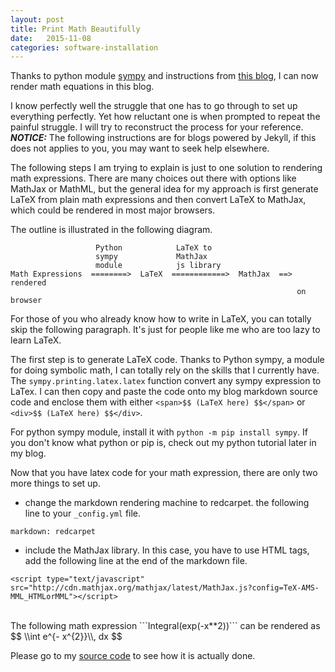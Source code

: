 ```yaml
---
layout: post
title: Print Math Beautifully
date:   2015-11-08
categories: software-installation
---
```



Thanks to python module [sympy](http://www.sympy.org/en/index.html) and instructions from [this blog](http://gastonsanchez.com/blog/opinion/2014/02/16/Mathjax-with-jekyll.html), 
I can now render math equations in this blog. 

I know perfectly well the struggle that one has to go through to set up everything perfectly.
Yet how reluctant one is when prompted to repeat the painful struggle.
I will try to reconstruct the process for your reference. _**NOTICE:**_
The following instructions are for blogs powered by Jekyll, 
if this does not applies to you, you may want to seek help elsewhere.

The following steps I am trying to explain is just to one solution to rendering
math expressions. There are many choices out there with options like MathJax or
MathML, but the general idea for my approach is first generate LaTeX from plain
math expressions and then convert LaTeX to MathJax, which could be rendered in
most major browsers.

The outline is illustrated in the following diagram.

```
                   Python            LaTeX to
                   sympy             MathJax
                   module            js library
Math Expressions  ========>  LaTeX  ============>  MathJax  ==>  rendered 
                                                                on browser
```

For those of you who already know how to write in LaTeX, you can totally skip the 
following paragraph. It's just for people like me who are too lazy to learn
LaTeX.

The first step is to generate LaTeX code. Thanks to Python sympy, 
a module for doing symbolic math, I can totally rely on the skills that I currently have.
The ```sympy.printing.latex.latex``` function convert any sympy expression to LaTex.
I can then copy and paste the code onto my blog markdown source code and enclose them with 
either ```<span>$$ (LaTeX here) $$</span>``` or ```<div>$$ (LaTeX here) $$</div>```. 

For python sympy module, install it 
with ```python -m pip install sympy```. If you don't know what python or pip is,
check out my python tutorial later in my blog.

Now that you have latex code for your math expression, there are only two more things to set up.

- change the markdown rendering machine to redcarpet. 
  the following line to your ```_config.yml``` file.

```
markdown: redcarpet
```


- include the MathJax library. In this case, you
  have to use HTML tags, add the following line at the end of the markdown file.

```
<script type="text/javascript" src="http://cdn.mathjax.org/mathjax/latest/MathJax.js?config=TeX-AMS-MML_HTMLorMML"></script>
```


</br>
The following math expression ```Integral(exp(-x**2))```
can be rendered as
<div>
$$ \\int e^{- x^{2}}\\, dx $$
</div>

Please go to my [source code](https://github.com/colinxy/colinxy.github.io/blob/master/_posts/2015-11-08-print-math-beatifully.md)
to see how it is actually done.

<script type="text/javascript" src="http://cdn.mathjax.org/mathjax/latest/MathJax.js?config=TeX-AMS-MML_HTMLorMML"></script>
